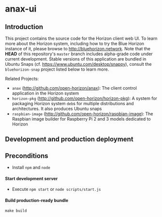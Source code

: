 # anax-ui

## Introduction

This project contains the source code for the Horizon client web UI. To learn more about the Horizon system, including how to try the Blue Horizon instance of it, please browse to http://bluehorizon.network. Note that the **HEAD** of this repository's `master` branch includes alpha-grade code under current development. Stable versions of this application are bundled in Ubuntu Snaps (cf. https://www.ubuntu.com/desktop/snappy), consult the `bluehorizon-snap` project listed below to learn more.

Related Projects:

* `anax` (http://github.com/open-horizon/anax): The client control application in the Horizon system
* `horizon-pkg` (http://github.com/open-horizon/horizon-pkg): A system for packaging Horizon system `deb`s for multiple distributions and architectures. It also produces Ubuntu snaps
 * `raspbian-image` (http://github.com/open-horizon/raspbian-image): The Raspbian image builder for Raspberry Pi 2 and 3 models dedicated to Horizon

## Development and production deployment

## Preconditions

* Install `npm` and `node`

#### Start development server

* Execute `npm start` or `node scripts/start.js`

#### Build production-ready bundle

    make build
